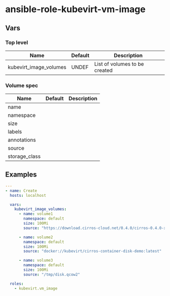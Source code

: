 # ansible-role-kubevirt-vm-image

## Vars

### Top level

| Name                   | Default | Description |
| ---------------------- | ------- | ----------- |
| kubevirt_image_volumes | UNDEF   | List of volumes to be created |

### Volume spec

| Name            | Default        | Description |
| --------------- | -------------- | ----------- |
| name            | | |
| namespace       | | |
| size            | | |
| labels          | | |
| annotations     | | |
| source          | | |
| storage_class   | | |

## Examples

```yaml
---
- name: Create 
  hosts: localhost

  vars:
    kubevirt_image_volumes:
      - name: volume1
        namespace: default
        size: 100Mi
        source: "https://download.cirros-cloud.net/0.4.0/cirros-0.4.0-x86_64-disk.img"

      - name: volume2
        namespace: default
        size: 100Mi
        source: "docker://kubevirt/cirros-container-disk-demo:latest"

      - name: volume3
        namespace: default
        size: 100Mi
        source: "/tmp/disk.qcow2"

  roles:
    - kubevirt.vm_image

```


<!-- vim: set et ts=2 sw=2: -->
